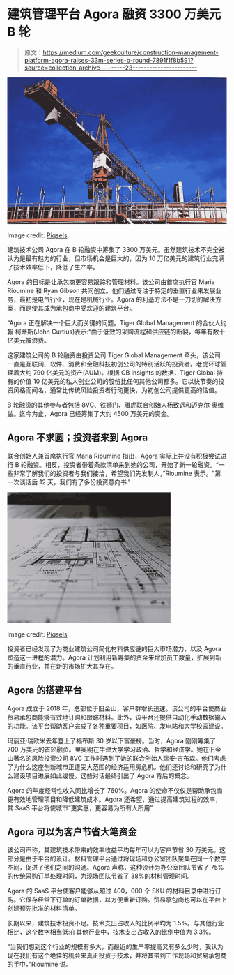 # 建筑管理平台 Agora 融资 3300 万美元 B 轮

> 原文：<https://medium.com/geekculture/construction-management-platform-agora-raises-33m-series-b-round-7891f1f8b591?source=collection_archive---------23----------------------->

![](img/8484b9bef10a63f3b2f7a2c5b93b5e34.png)

Image credit: [Piqsels](https://www.piqsels.com/en/public-domain-photo-zbrln)

建筑技术公司 Agora 在 B 轮融资中筹集了 3300 万美元。虽然建筑技术不完全被认为是最有魅力的行业，但市场机会是巨大的，因为 10 万亿美元的建筑行业充满了技术效率低下，降低了生产率。

Agora 的目标是让承包商更容易跟踪和管理材料。该公司由首席执行官 Maria Rioumine 和 Ryan Gibson 共同创立。他们通过专注于特定的垂直行业来发展业务，最初是电气行业，现在是机械行业。Agora 的利基方法不是一刀切的解决方案，而是使其成为承包商中受欢迎的建筑平台。

“Agora 正在解决一个巨大而关键的问题。Tiger Global Management 的合伙人约翰·柯蒂斯(John Curtius)表示:“由于低效的采购流程和供应链的断裂，每年有数十亿美元被浪费。

这家建筑公司的 B 轮融资由投资公司 Tiger Global Management 牵头，该公司一直是互联网、软件、消费和金融科技初创公司的特别活跃的投资者。老虎环球管理着大约 790 亿美元的资产(AUM)。根据 CB Insights 的数据，Tiger Global 持有的价值 10 亿美元的私人创业公司的股份比任何其他公司都多。它以快节奏的投资风格而闻名，通常比传统风险投资者行动更快，为初创公司提供更高的估值。

B 轮融资的其他参与者包括 8VC、铁狮门、雅虎联合创始人杨致远和迈克尔·奥维兹。迄今为止，Agora 已经筹集了大约 4500 万美元的资金。

## **Agora 不求圆；投资者来到 Agora**

联合创始人兼首席执行官 Maria Rioumine 指出，Agora 实际上并没有积极尝试进行 B 轮融资。相反，投资者带着条款清单来到她的公司，开始了新一轮融资。“一些非常了解我们的投资者与我们接洽，希望我们先发制人，”Rioumine 表示。"第一次谈话后 12 天，我们有了多份投资意向书."

![](img/d8fe7199285bfbc70c89ed3133527d7f.png)

Image credit: [Piqsels](https://www.piqsels.com/en/public-domain-photo-jwxru)

投资者已经发现了为商业建筑公司简化材料供应链的巨大市场潜力，以及 Agora 塑造这一进程的潜力。Agora 计划利用新筹集的资金来增加员工数量，扩展到新的垂直行业，并在新的市场扩大其存在。

## **Agora 的搭建平台**

Agora 成立于 2018 年，总部位于旧金山，客户群增长迅速。该公司的平台使商业贸易承包商能够有效地订购和跟踪材料。此外，该平台还提供自动化手动数据输入的功能。该平台帮助客户完成了各种重要项目，如医院、发电站和大学校园建设。

玛丽亚·瑞欧米去年登上了福布斯 30 岁以下富豪榜。当时，Agora 刚刚筹集了 700 万美元的首轮融资。里奥明在牛津大学学习政治、哲学和经济学。她在旧金山著名的风险投资公司 8VC 工作时遇到了她的联合创始人瑞安·吉布森。他们考虑了为什么这座创新城市正遭受大范围的经济适用房危机。他们还讨论和研究了为什么建设项目进展如此缓慢。这些对话最终引出了 Agora 背后的概念。

Agora 的年度经常性收入同比增长了 760%。Agora 的使命不仅仅是帮助承包商更有效地管理项目和降低建筑成本。Agora 还希望，通过提高建筑过程的效率，其 SaaS 平台将使城市“更实惠，更容易为所有人所用”

## **Agora 可以为客户节省大笔资金**

该公司声称，其建筑技术带来的效率收益平均每年可以为客户节省 30 万美元。这部分是由于平台的设计。材料管理平台通过将现场和办公室团队聚集在同一个数字空间，促进了他们之间的沟通。Agora 声称，这种设计为办公室团队节省了 75%的传统采购订单处理时间，为现场团队节省了 38%的材料管理时间。

Agora 的 SaaS 平台使客户能够从超过 400，000 个 SKU 的材料目录中进行订购。它保存经常下订单的订单数据，以方便重新订购。贸易承包商也可以在平台上创建预先批准的材料清单。

长期以来，建筑技术投资不足。技术支出占收入的比例平均为 1.5%。与其他行业相比，这个数字相当低:在其他行业中，技术支出占收入的比例中值为 3.3%。

“当我们想到这个行业的规模有多大，而最近的生产率提高又有多么少时，我认为现在我们有这个绝佳的机会来真正投资于技术，并将其带到工作现场和贸易承包商的手中，”Rioumine 说。